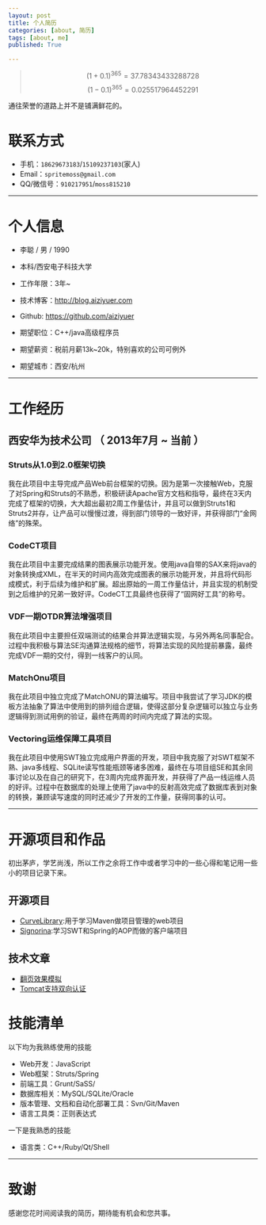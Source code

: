 ```yaml
---
layout: post
title: 个人简历
categories: [about, 简历]
tags: [about, me]
published: True

---
```


> $${ (1+0.1)^{ 365 }=37.78343433288728 }$$
> $${ (1-0.1)^{ 365 }=0.025517964452291 }$$

通往荣誉的道路上并不是铺满鲜花的。 

# 联系方式
- 手机：`18629673183`/`15109237103`(家人)
- Email：`spritemoss@gmail.com`
- QQ/微信号：`910217951`/`moss815210`

---

# 个人信息

 - 李聪 / 男 / 1990
 - 本科/西安电子科技大学
 - 工作年限：3年~
 - 技术博客：http://blog.aiziyuer.com
 - Github: https://github.com/aiziyuer

 - 期望职位：C++/java高级程序员
 - 期望薪资：税前月薪13k~20k，特别喜欢的公司可例外
 - 期望城市：西安/杭州

---

# 工作经历

## 西安华为技术公司 （ 2013年7月 ~ 当前 ）

### Struts从1.0到2.0框架切换
我在此项目中主导完成产品Web前台框架的切换。因为是第一次接触Web，克服了对Spring和Struts的不熟悉，积极研读Apache官方文档和指导，最终在3天内完成了框架的切换，大大超出最初2周工作量估计，并且可以做到Struts1和Struts2并存，让产品可以慢慢过渡，得到部门领导的一致好评，并获得部门“金网络”的殊荣。

### CodeCT项目
我在此项目中主要完成结果的图表展示功能开发。使用java自带的SAX来将java的对象转换成XML，在半天的时间内高效完成图表的展示功能开发，并且将代码形成模式，利于后续为维护和扩展。超出原始的一周工作量估计，并且实现的机制受到之后维护的兄弟一致好评。CodeCT工具最终也获得了“固网好工具”的称号。

### VDF一期OTDR算法增强项目
我在此项目中主要担任双端测试的结果合并算法逻辑实现，与另外两名同事配合。过程中我积极与算法SE沟通算法规格的细节，将算法实现的风险提前暴露，最终完成VDF一期的交付，得到一线客户的认同。

### MatchOnu项目
我在此项目中独立完成了MatchONU的算法编写。项目中我尝试了学习JDK的模板方法抽象了算法中使用到的排列组合逻辑，使得这部分复杂逻辑可以独立与业务逻辑得到测试用例的验证，最终在两周的时间内完成了算法的实现。

### Vectoring运维保障工具项目 
我在此项目中使用SWT独立完成用户界面的开发，项目中我克服了对SWT框架不熟、java多线程、SQLite读写性能瓶颈等诸多困难，最终在与项目组SE和其余同事讨论以及在自己的研究下，在3周内完成界面开发，并获得了产品一线运维人员的好评。过程中在数据库的处理上使用了java中的反射高效完成了数据库表到对象的转换，兼顾读写速度的同时还减少了开发的工作量，获得同事的认可。

---

# 开源项目和作品
初出茅庐，学艺尚浅，所以工作之余将工作中或者学习中的一些心得和笔记用一些小的项目记录下来。

## 开源项目

 - [CurveLibrary](https://github.com/aiziyuer/CurveLibrary):用于学习Maven做项目管理的web项目
 - [Signorina](https://github.com/aiziyuer/Signorina):学习SWT和Spring的AOP而做的客户端项目

## 技术文章

 - [翻页效果模拟](http://blog.aiziyuer.com/2015/05/28/%E7%BF%BB%E9%A1%B5%E6%95%88%E6%9E%9C%E6%A8%A1%E6%8B%9F.html)
 - [Tomcat支持双向认证](http://blog.aiziyuer.com/2015/06/18/Tomcat%E6%94%AF%E6%8C%81%E5%8F%8C%E5%90%91%E8%AE%A4%E8%AF%81.html)

# 技能清单

以下均为我熟练使用的技能

- Web开发：JavaScript
- Web框架：Struts/Spring
- 前端工具：Grunt/SaSS/
- 数据库相关：MySQL/SQLite/Oracle
- 版本管理、文档和自动化部署工具：Svn/Git/Maven
- 语言工具类：正则表达式

一下是我熟悉的技能

- 语言类：C++/Ruby/Qt/Shell

---

# 致谢
感谢您花时间阅读我的简历，期待能有机会和您共事。
